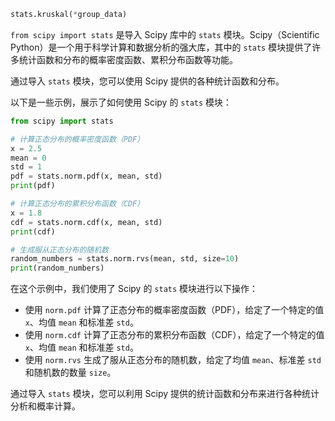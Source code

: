 
```python
stats.kruskal(*group_data)
```

`from scipy import stats` 是导入 Scipy 库中的 `stats` 模块。Scipy（Scientific Python）是一个用于科学计算和数据分析的强大库，其中的 `stats` 模块提供了许多统计函数和分布的概率密度函数、累积分布函数等功能。

通过导入 `stats` 模块，您可以使用 Scipy 提供的各种统计函数和分布。

以下是一些示例，展示了如何使用 Scipy 的 `stats` 模块：

```python
from scipy import stats

# 计算正态分布的概率密度函数（PDF）
x = 2.5
mean = 0
std = 1
pdf = stats.norm.pdf(x, mean, std)
print(pdf)

# 计算正态分布的累积分布函数（CDF）
x = 1.8
cdf = stats.norm.cdf(x, mean, std)
print(cdf)

# 生成服从正态分布的随机数
random_numbers = stats.norm.rvs(mean, std, size=10)
print(random_numbers)
```

在这个示例中，我们使用了 Scipy 的 `stats` 模块进行以下操作：
- 使用 `norm.pdf` 计算了正态分布的概率密度函数（PDF），给定了一个特定的值 `x`、均值 `mean` 和标准差 `std`。
- 使用 `norm.cdf` 计算了正态分布的累积分布函数（CDF），给定了一个特定的值 `x`、均值 `mean` 和标准差 `std`。
- 使用 `norm.rvs` 生成了服从正态分布的随机数，给定了均值 `mean`、标准差 `std` 和随机数的数量 `size`。

通过导入 `stats` 模块，您可以利用 Scipy 提供的统计函数和分布来进行各种统计分析和概率计算。